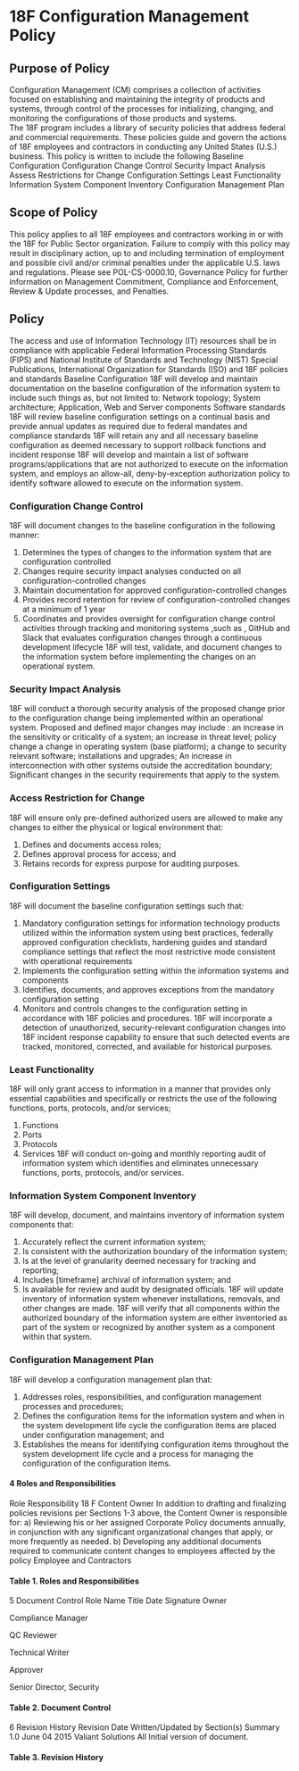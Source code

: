 # 18F Configuration Management Policy

## Purpose of Policy
Configuration Management (CM) comprises a collection of activities focused on establishing and maintaining the integrity of products and systems, through control of the processes for initializing, changing, and monitoring the configurations of those products and systems.  
The 18F program includes a library of security policies that address federal and commercial requirements. These policies guide and govern the actions of 18F employees and contractors in conducting any United States (U.S.) business.
This policy is written to include the following
Baseline Configuration
Configuration Change Control
Security Impact Analysis
Assess Restrictions for Change
Configuration Settings
Least Functionality
Information System Component Inventory
Configuration Management Plan

## Scope of Policy
This policy applies to all 18F employees and contractors working in or with the 18F for Public Sector organization. Failure to comply with this policy may result in disciplinary action, up to and including termination of employment and possible civil and/or criminal penalties under the applicable U.S. laws and regulations.
Please see POL-CS-0000.10, Governance Policy for further information on Management Commitment, Compliance and Enforcement, Review & Update processes, and Penalties.

## Policy
The access and use of Information Technology (IT) resources shall be in compliance with applicable Federal Information Processing Standards (FIPS) and National Institute of Standards and Technology (NIST) Special Publications, International Organization for Standards (ISO) and 18F policies and standards
Baseline Configuration
18F will develop and maintain documentation on the baseline configuration of the information system to include such things as, but not limited to:
Network topology;
System architecture;
Application, Web and Server components
Software standards
18F will review baseline configuration settings on a continual basis and provide annual updates as required due to federal mandates and compliance standards
18F will retain any and all necessary baseline configuration as deemed necessary to support rollback functions and incident response
18F will develop and maintain a list of software programs/applications that are not authorized to execute on the information system, and employs an allow-all, deny-by-exception authorization policy to identify software allowed to execute on the information system.

### Configuration Change Control
18F will document changes to the baseline configuration in the following manner:
1. Determines the types of changes to the information system that are configuration controlled
2. Changes require security impact analyses conducted on all configuration-controlled changes
3. Maintain documentation for approved configuration-controlled changes
4. Provides record retention for review of configuration-controlled changes at a minimum of 1 year
5. Coordinates and provides oversight for configuration change control activities through tracking and monitoring systems ,such as , GitHub and Slack that evaluates configuration changes  through a continuous development lifecycle
18F will test, validate, and document changes to the information system before implementing the changes on an operational system.

### Security Impact Analysis
18F will conduct a thorough security analysis of the proposed change prior to the configuration change being implemented within an operational system. Proposed and defined major changes may include :
an increase in the sensitivity or criticality of a system;
an increase in threat level;
policy change
a change in operating system (base platform);
a change to security relevant software;
installations and upgrades;
An increase in interconnection with other systems outside the accreditation boundary;
Significant changes in the security requirements that apply to the system.

### Access Restriction for Change
18F will ensure only pre-defined authorized users are allowed to make any changes to either the physical or logical environment that:
1. Defines and documents access roles;
2. Defines approval process for access; and
3. Retains records for express purpose for auditing purposes.

### Configuration Settings
18F will document the baseline configuration settings such that:
1. Mandatory configuration settings for information technology products utilized within the information system using best practices, federally approved configuration checklists,  hardening guides and standard compliance settings that reflect the most restrictive mode consistent with operational requirements
2. Implements the configuration setting within the information systems and components
3. Identifies, documents, and approves exceptions from the mandatory configuration setting
4. Monitors and controls changes to the configuration setting in accordance with 18F policies and procedures.
18F will incorporate a detection of unauthorized, security-relevant configuration changes into 18F incident response capability to ensure that such detected events are tracked, monitored, corrected, and available for historical purposes.

### Least Functionality
18F will only grant access to information in a manner that provides only essential capabilities and specifically or restricts the use of the following functions, ports, protocols, and/or services;
1. Functions
2. Ports
3. Protocols
4. Services
18F will conduct on-going and monthly reporting audit of information system which identifies and eliminates unnecessary functions, ports, protocols, and/or services.  

### Information System Component Inventory
18F will develop, document, and maintains inventory of information system components that:
1. Accurately reflect the current information system;
2. Is consistent with the authorization boundary of the information system;
3. Is at the level of granularity deemed necessary for tracking and reporting;
4. Includes [timeframe] archival of information system; and
5. Is available for review and audit by designated officials.
18F will update inventory of information system whenever installations, removals, and other changes are made.
18F will verify that all components within the authorized boundary of the information system are either inventoried as part of the system or recognized by another system as a component within that system.

### Configuration Management Plan
18F will develop a configuration management plan that:
1. Addresses roles, responsibilities, and configuration management processes and procedures;
2. Defines the configuration items for the information system and when in the system development life cycle the configuration items are placed under configuration management; and
3. Establishes the means for identifying configuration items throughout the system development life cycle and a process for managing the configuration of the configuration items.

#### 4 Roles and Responsibilities
Role
Responsibility
18 F Content Owner
In addition to drafting and finalizing policies revisions per Sections 1-3 above, the Content Owner is responsible for:
a) Reviewing his or her assigned Corporate Policy documents annually, in conjunction with any significant organizational changes that apply, or more frequently as needed.
b) Developing any additional documents required to communicate content changes to employees affected by the policy
Employee and Contractors

#### Table 1. Roles and Responsibilities
5 Document Control
Role
Name
Title
Date
Signature
Owner

Compliance Manager


QC Reviewer

Technical Writer


Approver

Senior Director, Security


#### Table 2. Document Control
6 Revision History
Revision
Date
Written/Updated by
Section(s)
Summary
1.0
June 04 2015
Valiant Solutions
All
Initial version of document.

#### Table 3. Revision History
